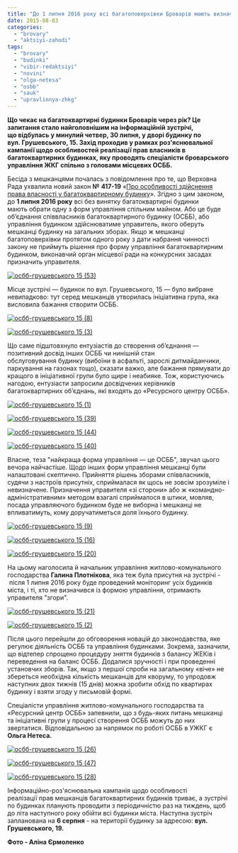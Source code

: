```yaml
---
title: "До 1 липня 2016 року всі багатоповерхівки Броварів мають визначитись, хто управлятиме їх будинком"
date: 2015-08-03
categories: 
  - "brovary"
  - "aktsiyi-zahodi"
tags: 
  - "brovary"
  - "budinki"
  - "vibir-redaktsiyi"
  - "novini"
  - "olga-netesa"
  - "osbb"
  - "sauk"
  - "upravlinnya-zhkg"
---
```


**Що чекає на багатоквартирні будинки Броварів через рік? Це запитання стало найголовнішим на інформаційній зустрічі, що відбулась у минулий четвер, 30 липня, у дворі будинку по вул. Грушевського, 15. Захід проходив у рамках роз'яснювальної кампанії щодо особливостей реалізації прав власників в багатоквартирних будинках, яку проводять спеціалісти броварського управління ЖКГ спільно з головами місцевих ОСББ.**

Бесіда з мешканцями почалась з повідомлення про те, що Верховна Рада ухвалила новий закон **№** **417-19** «[Про особливості здійснення права власності у багатоквартирному будинку](http://zakon3.rada.gov.ua/laws/show/417-19)». Згідно з цим законом, до **1 липня 2016 року** всі без винятку багатоквартирні будинки мають обрати одну з форм управління спільним майном. Або це буде об’єднання співвласників багатоквартирного будинку (ОСББ), або управління будинком здійснюватиме управитель, якого оберуть мешканці будинку на загальних зборах. Якщо ж мешканці багатоповерхівки протягом одного року з дати набрання чинності закону не приймуть рішення про форму управління багатоквартирним будинком, виконавчий орган місцевої ради на конкурсних засадах призначить управителя.

[![осбб-грушевського 15 (53)](https://mpz.brovary.org/wp-content/uploads/2015/08/osbb-grushevskogo-15-53.jpg)](https://mpz.brovary.org/wp-content/uploads/2015/08/osbb-grushevskogo-15-53.jpg)

Місце зустрічі — будинок по вул. Грушевського, 15 — було вибране невипадково: тут серед мешканців утворилась ініціативна група, яка висловила бажання створити ОСББ.

[![осбб-грушевського 15 (8)](https://mpz.brovary.org/wp-content/uploads/2015/08/osbb-grushevskogo-15-8.jpg)](https://mpz.brovary.org/wp-content/uploads/2015/08/osbb-grushevskogo-15-8.jpg)

[![осбб-грушевського 15 (3)](https://mpz.brovary.org/wp-content/uploads/2015/08/osbb-grushevskogo-15-3.jpg)](https://mpz.brovary.org/wp-content/uploads/2015/08/osbb-grushevskogo-15-3.jpg)

Що саме підштовхнуло ентузіастів до створення об’єднання — позитивний досвід інших ОСББ чи нинішній стан обслуговування будинку (вибоїни в асфальті, зарослі дитмайданчики, паркування на газонах тощо), сказати важко, але бажання прямувати до кращого в ініціативної групи було щире і неабияке. Тож, користуючись нагодою, ентузіасти запросили досвідчених керівників багатоквартирних об’єднань, які входять до «Ресурсного центру ОСББ».

[![осбб-грушевського 15 (1)](https://mpz.brovary.org/wp-content/uploads/2015/08/osbb-grushevskogo-15-1.jpg)](https://mpz.brovary.org/wp-content/uploads/2015/08/osbb-grushevskogo-15-1.jpg)

[![осбб-грушевського 15 (39)](https://mpz.brovary.org/wp-content/uploads/2015/08/osbb-grushevskogo-15-39.jpg)](https://mpz.brovary.org/wp-content/uploads/2015/08/osbb-grushevskogo-15-39.jpg)

[![осбб-грушевського 15 (44)](https://mpz.brovary.org/wp-content/uploads/2015/08/osbb-grushevskogo-15-44.jpg)](https://mpz.brovary.org/wp-content/uploads/2015/08/osbb-grushevskogo-15-44.jpg)

[![осбб-грушевського 15 (40)](https://mpz.brovary.org/wp-content/uploads/2015/08/osbb-grushevskogo-15-40.jpg)](https://mpz.brovary.org/wp-content/uploads/2015/08/osbb-grushevskogo-15-40.jpg)

Власне, теза "найкраща форма управління — це ОСББ", звучал цього вечора найчастіше. Щодо інших форм управління мешканці були налаштовані скептично. Прийняття рішень зборами співвласників, судячи з настроїв присутніх, сприймалася як щось не зовсім зрозуміле і невизначене. Призначення управителя «зі сторони» або ж «командно-адміністративним» методом взагалі сприймалося в штики, мовляв, посада управляючого будинком буде не виборна і мешканці не впливатимуть, кому доручатиметься доля їхнього будинку.

[![осбб-грушевського 15 (9)](https://mpz.brovary.org/wp-content/uploads/2015/08/osbb-grushevskogo-15-9.jpg)](https://mpz.brovary.org/wp-content/uploads/2015/08/osbb-grushevskogo-15-9.jpg)

[![осбб-грушевського 15 (16)](https://mpz.brovary.org/wp-content/uploads/2015/08/osbb-grushevskogo-15-16.jpg)](https://mpz.brovary.org/wp-content/uploads/2015/08/osbb-grushevskogo-15-16.jpg)

[![осбб-грушевського 15 (20)](https://mpz.brovary.org/wp-content/uploads/2015/08/osbb-grushevskogo-15-20.jpg)](https://mpz.brovary.org/wp-content/uploads/2015/08/osbb-grushevskogo-15-20.jpg)

На цьому наголосила й начальник управління житлово-комунального господарства **Галина Плотнікова**, яка теж була присутня на зустрічі - після 1 липня 2016 року буде проведений моніторинг усіх будинків міста, і ті, хто не визначився із формою управління, отримають управителя "згори".

[![осбб-грушевського 15 (21)](https://mpz.brovary.org/wp-content/uploads/2015/08/osbb-grushevskogo-15-21.jpg)](https://mpz.brovary.org/wp-content/uploads/2015/08/osbb-grushevskogo-15-21.jpg)

[![осбб-грушевського 15 (2)](https://mpz.brovary.org/wp-content/uploads/2015/08/osbb-grushevskogo-15-2.jpg)](https://mpz.brovary.org/wp-content/uploads/2015/08/osbb-grushevskogo-15-2.jpg)

Після цього перейшли до обговорення новацій до законодавства, яке регулює діяльність ОСББ та управління будинками. Зокрема, зазначили, що відтепер спрощено процедуру зняття будинків з балансу ЖЕКів і переведення на баланс ОСББ. Додалися зручності і при проведенні установчих зборів. Так, якщо з першої спроби на загальному «віче» не збереться необхідна кількість мешканців для кворуму, то упродовж наступних двох тижнів (15 днів) можна зробити обхід по квартирах будинку і взяти згоду у письмовій формі.

Спеціалісти управління житлово-комунального господарства та «Ресурсний центр ОСББ» запевнили, що з будь-яких питань мешканці та ініціативні групи у процесі створення ОСББ можуть до них звертатися. Відповідальною за напрямок по роботі ОСББ в УЖКГ є **Ольга Нетеса.** 

[![осбб-грушевського 15 (26)](https://mpz.brovary.org/wp-content/uploads/2015/08/osbb-grushevskogo-15-26.jpg)](https://mpz.brovary.org/wp-content/uploads/2015/08/osbb-grushevskogo-15-26.jpg)

[![осбб-грушевського 15 (47)](https://mpz.brovary.org/wp-content/uploads/2015/08/osbb-grushevskogo-15-47.jpg)](https://mpz.brovary.org/wp-content/uploads/2015/08/osbb-grushevskogo-15-47.jpg)

[![осбб-грушевського 15 (28)](https://mpz.brovary.org/wp-content/uploads/2015/08/osbb-grushevskogo-15-28.jpg)](https://mpz.brovary.org/wp-content/uploads/2015/08/osbb-grushevskogo-15-28.jpg)

Інформаційно-роз'яснювальна кампанія щодо особливості реалізації прав мешканців багатоквартирних будинків триває, а зустрічі по будинках планують проводити з періодичністю раз на тиждень, щоб до літа наступного року обійти всі будинки міста. Наступна зустріч запланована на **6 серпня** - на території будинку за адресою: **вул. Грушевського, 19.**

**Фото - Аліна Єрмоленко**
